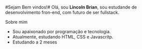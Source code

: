 #Sejam Bem vindos!#
Olá, sou **Lincoln Brian**, sou estudande de desenvolvimento fron-end, com futuro de ser fullstack.

Sobre mim
- Sou apaixonado por programação e tecnologia.
- Atualmente, estudando HTML, CSS e Javascritp.
- Estudando a 2 meses

